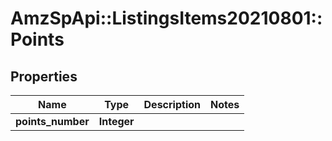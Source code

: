 # AmzSpApi::ListingsItems20210801::Points

## Properties
Name | Type | Description | Notes
------------ | ------------- | ------------- | -------------
**points_number** | **Integer** |  | 

